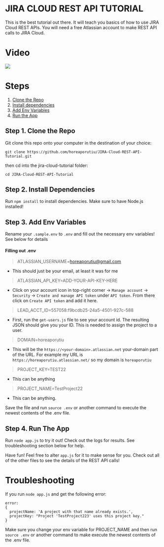 # JIRA CLOUD REST API TUTORIAL

This is the best tutorial out there. It will teach you basics of how to use JIRA Cloud REST APIs. 
You will need a free Atlassian account to make REST API calls to JIRA Cloud. 

# Video

[![](https://user-images.githubusercontent.com/10428517/227070350-22134bbb-d288-4800-a5ac-996258db223e.png)](https://www.youtube.com/watch?v=yRglBW7YnjA)

# Steps
1. [Clone the Repo](#step-1-clone-the-repo)
2. [Install dependencies](#step-2-create-ibm-cloud-services)
3. [Add Env Variables](#step-3-Add-env-variables)
4. [Run the App](#step-4-Run-the-app)

## Step 1. Clone the Repo

Git clone this repo onto your computer in the destination of your choice:
```
git clone https://github.com/horeaporutiu/JIRA-Cloud-REST-API-Tutorial.git
```
then cd into the jira-cloud-tutorial folder:
```
cd JIRA-Cloud-REST-API-Tutorial
```
## Step 2. Install Dependencies

Run `npm install` to install dependencies. Make sure to have Node.js installed! 

## Step 3. Add Env Variables

Rename your `.sample.env` to `.env` and fill out the necessary env variables! See below for details

#### Filling out .env

> ATLASSIAN_USERNAME=horeaporutiu@gmail.com
* This should just be your email, at least it was for me
> ATLASSIAN_API_KEY=ADD-YOUR-API-KEY-HERE
* Click on your account icon in top-right corner -> `Manage account` -> `Security` -> `Create and manage API token` under `API token`. From there click on `Create API token` and add it here.
> LEAD_ACCT_ID=557058:f9bcdb25-24a5-4501-927c-588
* First, run the `get-users.js` file to see your account id. The resulting JSON should give you your ID. 
This is needed to assign the project to a user.
> DOMAIN=horeaporutiu
* This will be the `https://<your-domain>.atlassian.net` your-domain part of the URL. For example my URL is 
`https://horeaporutiu.atlassian.net/` so my domain is `horeaporutiu`
> PROJECT_KEY=TEST22
* This can be anything
> PROJECT_NAME=TestProject22
* This can be anything.

Save the file and run `source .env` or another command to execute the newest contents of the .env file.

## Step 4. Run The App

Run `node app.js` to try it out! Check out the logs for results. See troubleshooting section below for help.

Have fun! Feel free to alter `app.js` for it to make sense for you. Check out all of the other files 
to see the details of the REST API calls!

# Troubleshooting
If you run `node app.js` and get the following error:

```
error: 
{
  projectName: 'A project with that name already exists.',
  projectKey: "Project 'TestProject223' uses this project key."
}
```

Make sure you change your env variable for PROJECT_NAME and then run `source .env` or another command 
to make execute the newest contents of the .env file.
